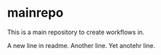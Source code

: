 # mainrepo
This is a main repository to create workflows in.

A new line in readme.
Another line.
Yet anotehr line.
